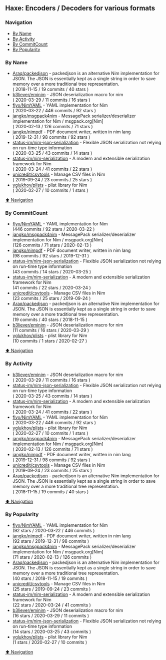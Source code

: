 ## Haxe: Encoders / Decoders for various formats


### Navigation

- [By Name](#by-name)
- [By Activity](#by-activity)
- [By CommitCount](#by-commitcount)
- [By Popularity](#by-popularity)

### By Name
<!-- PROJECTS_LIST -->
- [Araq/packedjson](https://github.com/Araq/packedjson) - packedjson is an alternative Nim implementation for JSON. The JSON is essentially kept as a single string in order to save memory over a more traditional tree representation. <br/> ( 2018-11-15 / 19 commits / 40 stars )
- [b3liever/eminim](https://github.com/b3liever/eminim) - JSON deserialization macro for nim <br/> ( 2020-03-29 / 11 commits / 16 stars )
- [flyx/NimYAML](https://github.com/flyx/NimYAML) - YAML implementation for Nim <br/> ( 2020-03-22 / 446 commits / 92 stars )
- [jangko/msgpack4nim](https://github.com/jangko/msgpack4nim) - MessagePack serializer/deserializer implementation for Nim / msgpack.org[Nim] <br/> ( 2020-02-13 / 126 commits / 71 stars )
- [jangko/nimpdf](https://github.com/jangko/nimpdf) - PDF document writer, written in nim lang <br/> ( 2019-12-31 / 98 commits / 92 stars )
- [status-im/nim-json-serialization](https://github.com/status-im/nim-json-serialization) - Flexible JSON serialization not relying on run-time type information <br/> ( 2020-03-25 / 43 commits / 14 stars )
- [status-im/nim-serialization](https://github.com/status-im/nim-serialization) - A modern and extensible serialization framework for Nim <br/> ( 2020-03-24 / 41 commits / 22 stars )
- [unicredit/csvtools](https://github.com/unicredit/csvtools) - Manage CSV files in Nim <br/> ( 2019-09-24 / 23 commits / 25 stars )
- [yglukhov/plists](https://github.com/yglukhov/plists) - plist library for Nim <br/> ( 2020-02-27 / 10 commits / 1 stars )
<!-- /PROJECTS_LIST -->

[⬆ Navigation](#navigation)

### By CommitCount
<!-- COMMITCOUNT_LIST -->
- [flyx/NimYAML](https://github.com/flyx/NimYAML) - YAML implementation for Nim <br/> (446 commits / 92 stars / 2020-03-22 )
- [jangko/msgpack4nim](https://github.com/jangko/msgpack4nim) - MessagePack serializer/deserializer implementation for Nim / msgpack.org[Nim] <br/> (126 commits / 71 stars / 2020-02-13 )
- [jangko/nimpdf](https://github.com/jangko/nimpdf) - PDF document writer, written in nim lang <br/> (98 commits / 92 stars / 2019-12-31 )
- [status-im/nim-json-serialization](https://github.com/status-im/nim-json-serialization) - Flexible JSON serialization not relying on run-time type information <br/> (43 commits / 14 stars / 2020-03-25 )
- [status-im/nim-serialization](https://github.com/status-im/nim-serialization) - A modern and extensible serialization framework for Nim <br/> (41 commits / 22 stars / 2020-03-24 )
- [unicredit/csvtools](https://github.com/unicredit/csvtools) - Manage CSV files in Nim <br/> (23 commits / 25 stars / 2019-09-24 )
- [Araq/packedjson](https://github.com/Araq/packedjson) - packedjson is an alternative Nim implementation for JSON. The JSON is essentially kept as a single string in order to save memory over a more traditional tree representation. <br/> (19 commits / 40 stars / 2018-11-15 )
- [b3liever/eminim](https://github.com/b3liever/eminim) - JSON deserialization macro for nim <br/> (11 commits / 16 stars / 2020-03-29 )
- [yglukhov/plists](https://github.com/yglukhov/plists) - plist library for Nim <br/> (10 commits / 1 stars / 2020-02-27 )
<!-- /COMMITCOUNT_LIST -->
[⬆ Navigation](#navigation)

### By Activity
<!-- ACTIVITY_LIST -->
- [b3liever/eminim](https://github.com/b3liever/eminim) - JSON deserialization macro for nim <br/> ( 2020-03-29 / 11 commits / 16 stars )
- [status-im/nim-json-serialization](https://github.com/status-im/nim-json-serialization) - Flexible JSON serialization not relying on run-time type information <br/> ( 2020-03-25 / 43 commits / 14 stars )
- [status-im/nim-serialization](https://github.com/status-im/nim-serialization) - A modern and extensible serialization framework for Nim <br/> ( 2020-03-24 / 41 commits / 22 stars )
- [flyx/NimYAML](https://github.com/flyx/NimYAML) - YAML implementation for Nim <br/> ( 2020-03-22 / 446 commits / 92 stars )
- [yglukhov/plists](https://github.com/yglukhov/plists) - plist library for Nim <br/> ( 2020-02-27 / 10 commits / 1 stars )
- [jangko/msgpack4nim](https://github.com/jangko/msgpack4nim) - MessagePack serializer/deserializer implementation for Nim / msgpack.org[Nim] <br/> ( 2020-02-13 / 126 commits / 71 stars )
- [jangko/nimpdf](https://github.com/jangko/nimpdf) - PDF document writer, written in nim lang <br/> ( 2019-12-31 / 98 commits / 92 stars )
- [unicredit/csvtools](https://github.com/unicredit/csvtools) - Manage CSV files in Nim <br/> ( 2019-09-24 / 23 commits / 25 stars )
- [Araq/packedjson](https://github.com/Araq/packedjson) - packedjson is an alternative Nim implementation for JSON. The JSON is essentially kept as a single string in order to save memory over a more traditional tree representation. <br/> ( 2018-11-15 / 19 commits / 40 stars )
<!-- /ACTIVITY_LIST -->

[⬆ Navigation](#navigation)

### By Popularity
<!-- POPULARITY_LIST -->
- [flyx/NimYAML](https://github.com/flyx/NimYAML) - YAML implementation for Nim <br/> (92 stars / 2020-03-22 / 446 commits )
- [jangko/nimpdf](https://github.com/jangko/nimpdf) - PDF document writer, written in nim lang <br/> (92 stars / 2019-12-31 / 98 commits )
- [jangko/msgpack4nim](https://github.com/jangko/msgpack4nim) - MessagePack serializer/deserializer implementation for Nim / msgpack.org[Nim] <br/> (71 stars / 2020-02-13 / 126 commits )
- [Araq/packedjson](https://github.com/Araq/packedjson) - packedjson is an alternative Nim implementation for JSON. The JSON is essentially kept as a single string in order to save memory over a more traditional tree representation. <br/> (40 stars / 2018-11-15 / 19 commits )
- [unicredit/csvtools](https://github.com/unicredit/csvtools) - Manage CSV files in Nim <br/> (25 stars / 2019-09-24 / 23 commits )
- [status-im/nim-serialization](https://github.com/status-im/nim-serialization) - A modern and extensible serialization framework for Nim <br/> (22 stars / 2020-03-24 / 41 commits )
- [b3liever/eminim](https://github.com/b3liever/eminim) - JSON deserialization macro for nim <br/> (16 stars / 2020-03-29 / 11 commits )
- [status-im/nim-json-serialization](https://github.com/status-im/nim-json-serialization) - Flexible JSON serialization not relying on run-time type information <br/> (14 stars / 2020-03-25 / 43 commits )
- [yglukhov/plists](https://github.com/yglukhov/plists) - plist library for Nim <br/> (1 stars / 2020-02-27 / 10 commits )
<!-- /POPULARITY_LIST -->

[⬆ Navigation](#navigation)
